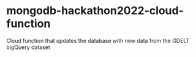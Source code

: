 # mongodb-hackathon2022-cloud-function
Cloud function that updates the database with new data from the GDELT bigQuery dataset
